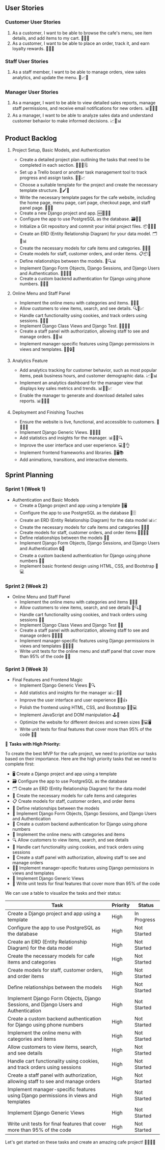 ## User Stories

### Customer User Stories

1. As a customer, I want to be able to browse the cafe's menu, see item details, and add items to my cart. 🧐🍔🛒
2. As a customer, I want to be able to place an order, track it, and earn loyalty rewards. 🤑📱👀

### Staff User Stories

1. As a staff member, I want to be able to manage orders, view sales analytics, and update the menu. 💼📈📝

### Manager User Stories

1. As a manager, I want to be able to view detailed sales reports, manage staff permissions, and receive email notifications for new orders. 📊👨‍💼📧
2. As a manager, I want to be able to analyze sales data and understand customer behavior to make informed decisions. 📈🧐📊

## Product Backlog

1. Project Setup, Basic Models, and Authentication
    - Create a detailed project plan outlining the tasks that need to be completed in each section. 📝👨‍💻🗒️
    - Set up a Trello board or another task management tool to track progress and assign tasks. 📌👀📈
    - Choose a suitable template for the project and create the necessary template structure. 🎨🖌️📐
    - Write the necessary template pages for the cafe website, including the home page, menu page, cart page, checkout page, and staff panel page. 📄🍔🛒
    - Create a new Django project and app. 🆕👨‍💻🐍
    - Configure the app to use PostgreSQL as the database. 🗃️🔧🐘
    - Initialize a Git repository and commit your initial project files. 📦📝👨‍💻
    - Create an ERD (Entity Relationship Diagram) for your data model. 🗂️🤔📊
    - Create the necessary models for cafe items and categories. 🍔🍟🍩
    - Create models for staff, customer orders, and order items. 📋📦📝
    - Define relationships between the models. 🔗🔍📊
    - Implement Django Form Objects, Django Sessions, and Django Users and Authentication. 🔑👥👨‍💻
    - Create a custom backend authentication for Django using phone numbers. 📱🔑📞

2. Online Menu and Staff Panel
    - Implement the online menu with categories and items. 🍔🍟🍩
    - Allow customers to view items, search, and see details. 🔍👀📈
    - Handle cart functionality using cookies, and track orders using sessions. 🛒🍪📝
    - Implement Django Class Views and Django Test. 🐍👨‍💻🧪
    - Create a staff panel with authorization, allowing staff to see and manage orders. 💼👀📊
    - Implement manager-specific features using Django permissions in views and templates. 👨‍💼🔒👀

3. Analytics Feature
    - Add analytics tracking for customer behavior, such as most popular items, peak business hours, and customer demographic data. 📈🧐📊
    - Implement an analytics dashboard for the manager view that displays key sales metrics and trends. 📊👨‍💼📈
    - Enable the manager to generate and download detailed sales reports. 📊👨‍💼📝

4. Deployment and Finishing Touches
    - Ensure the website is live, functional, and accessible to customers. 🌟👨‍💻👀
    - Implement Django Generic Views. 🐍👨‍💻📄
    - Add statistics and insights for the manager. 📊👨‍💼🔍
    - Improve the user interface and user experience. 💻🤩👌
    - Implement frontend frameworks and libraries. 🎨🖥️📚
    - Add animations, transitions, and interactive elements.
	

## Sprint Planning

### Sprint 1 (Week 1)

- Authentication and Basic Models
    - Create a Django project and app using a template 🐍🖥️
    - Configure the app to use PostgreSQL as the database 🐘🗄️
    - Create an ERD (Entity Relationship Diagram) for the data model 📊📈
    - Create the necessary models for cafe items and categories 🍔🥤🍩
    - Create models for staff, customer orders, and order items 💼🛒👨‍🍳
    - Define relationships between the models 🤝💞
    - Implement Django Form Objects, Django Sessions, and Django Users and Authentication 🔒👥
    - Create a custom backend authentication for Django using phone numbers 📱📞
    - Implement basic frontend design using HTML, CSS, and Bootstrap 🎨💻
      
### Sprint 2 (Week 2)

- Online Menu and Staff Panel
    - Implement the online menu with categories and items 🍔🥤🍩
    - Allow customers to view items, search, and see details 🧐🔍👀
    - Handle cart functionality using cookies, and track orders using sessions 🛒🍪
    - Implement Django Class Views and Django Test 🐍🧪
    - Create a staff panel with authorization, allowing staff to see and manage orders 💼👨‍🍳📝
    - Implement manager-specific features using Django permissions in views and templates 👨‍💼👀📝
    - Write unit tests for the online menu and staff panel that cover more than 95% of the code 🧪✅

### Sprint 3 (Week 3)

- Final Features and Frontend Magic
    - Implement Django Generic Views 🐍🔍
    - Add statistics and insights for the manager 📊📈👨‍💼
    - Improve the user interface and user experience 🎨🤩👍
    - Polish the frontend using HTML, CSS, and Bootstrap 🎨💅💻
    - Implement JavaScript and DOM manipulation 🕹️🤖
    - Optimize the website for different devices and screen sizes 📱💻🖥️
    - Write unit tests for final features that cover more than 95% of the code 🧪✅

🚀 **Tasks with High Priority:**

To create the best MVP for the cafe project, we need to prioritize our tasks based on their importance. Here are the high priority tasks that we need to complete first:

- 🖥️ Create a Django project and app using a template
- 🗃️ Configure the app to use PostgreSQL as the database
- 🗂️ Create an ERD (Entity Relationship Diagram) for the data model
- 🍔 Create the necessary models for cafe items and categories
- 📋 Create models for staff, customer orders, and order items
- 🔗 Define relationships between the models
- 🔑 Implement Django Form Objects, Django Sessions, and Django Users and Authentication
- 📱 Create a custom backend authentication for Django using phone numbers
- 🍟 Implement the online menu with categories and items
- 🔍 Allow customers to view items, search, and see details
- 🛒 Handle cart functionality using cookies, and track orders using sessions
- 💼 Create a staff panel with authorization, allowing staff to see and manage orders
- 👨‍💼 Implement manager-specific features using Django permissions in views and templates
- 🐍 Implement Django Generic Views
- 🧪 Write unit tests for final features that cover more than 95% of the code

We can use a table to visualize the tasks and their status:

| Task | Priority | Status |
|------|----------|--------|
| Create a Django project and app using a template | High | In Progress |
| Configure the app to use PostgreSQL as the database | High | Not Started |
| Create an ERD (Entity Relationship Diagram) for the data model | High | Not Started |
| Create the necessary models for cafe items and categories | High | Not Started |
| Create models for staff, customer orders, and order items | High | Not Started |
| Define relationships between the models | High | Not Started |
| Implement Django Form Objects, Django Sessions, and Django Users and Authentication | High | Not Started |
| Create a custom backend authentication for Django using phone numbers | High | Not Started |
| Implement the online menu with categories and items | High | Not Started |
| Allow customers to view items, search, and see details | High | Not Started |
| Handle cart functionality using cookies, and track orders using sessions | High | Not Started |
| Create a staff panel with authorization, allowing staff to see and manage orders | High | Not Started |
| Implement manager-specific features using Django permissions in views and templates | High | Not Started |
| Implement Django Generic Views | High | Not Started |
| Write unit tests for final features that cover more than 95% of the code | High | Not Started |

Let's get started on these tasks and create an amazing cafe project! 🍩🍔👨‍💻
